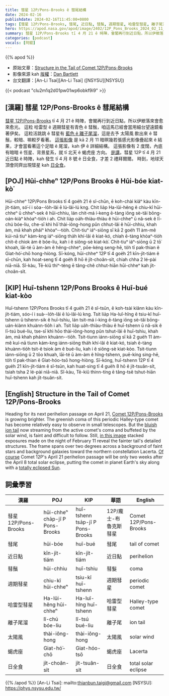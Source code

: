 ```yaml
---
title: 彗星 12P/Pons-Brooks ê 彗尾結構
date: 2024-02-16
publishdate: 2024-02-16T11:45:00+0800
tags: [彗星 12P/Pons-Brooks, 彗尾, 近日點, 彗鬚, 週期彗星, 哈雷型彗星, 離子尾溜, 太陽風, 蝎虎座 日全食]
hero: https://apod.nasa.gov/apod/image/2402/12P_Pons_Brooks_2024_02_11_185335PST_JuneLake_DEBartlett800.jpg
summary: 彗星 12P/Pons-Brooks tī 4 月 21 ê 時陣，會閣再行到近日點，所以伊紲落來會愈來愈光。
categories: [podcast]
vocals: [阿錕]
---
```


{{% apod %}}

- 原始文章：[Structure in the Tail of Comet 12P/Pons-Brooks](https://apod.nasa.gov/apod/ap240216.html)
- 影像來源 kah [版權][copyright]：[Dan Bartlett](https://www.astrobin.com/users/h2ologg/)
- 台文翻譯：[An-Li Tsai][An-Li Tsai] ([NSYSU][NSYSU])

{{< podcast "clu2m1q2d01pw01wp6obkf9i9" >}}

## [漢羅] 彗星 12P/Pons-Brooks ê 彗尾結構
[彗星 12P/Pons-Brooks][Comet 12P/Pons-Brooks] tī 4 月 21 ê 時陣，會閣再行到近日點，所以伊紲落來會愈來愈光。
這粒 哈雷型 ê 週期彗星有青色 ê 彗鬚，咱這馬已經會當用細台望遠鏡看著伊矣。
這粒活跳跳 ê 彗星有 [藍色 ê 離子尾溜][bluish ion tail]，這是去予 太陽風 歕出來 ê 彗鬚，較暗、嘛較歹看著。
[這張影像][in this image] 是 kā 2 月 11 暗暝幾若張感光影像疊起來 ê 結果，才會當看著這个足暗 ê 尾溜，kah 伊 ê 詳細結構。
這張影像有 2 度闊，內底有暗暗 ê 恆星、背景星系，就 tī 北天 ê 蝎虎座 方向。
[是講][Of course]，彗星 12P tī 4 月 21 近日點 ê 時陣，kah 發生 tī 4 月 8 號 ê 日全食，才差 2 禮拜爾爾。
時到，地球天頂會同齊出現彗星 kah [日全食][totally eclipsed Sun]。

## [POJ] Hūi-chheⁿ 12P/Pons Brooks ê Hūi-bóe kiat-kò͘
Hūi-chheⁿ 12P/Pons Brooks tī 4 goe̍h 21 ê sî-chūn, ē koh-chài kiâⁿ kàu kīn-ji̍t-tiám, só͘-í i sòa--lo̍h-lâi ē lú-lâi-lú kng.
Chit lia̍p Ha-lûi-hêng ê chiu-kî hūi-chheⁿ ū chheⁿ-sek ê hūi-chhiu, lán chit-má í-keng ē-tàng iōng sè-tâi bōng-oán-kiàⁿ khòaⁿ-tio̍h i ah.
Chit lia̍p oa̍h-thiàu-thiàu ê hūi-chheⁿ ū nâ-sek ê lī-chú bóe-liu, che-sī khì hō͘ thài-iông-hong pûn chhut-lâi ê hūi-chhiu, khah àm, mā khah pháiⁿ khòaⁿ--tio̍h.
Chit-tiuⁿ iáⁿ-siōng sī kā 2 goe̍h 11 àm-mê kúi-nā tiuⁿ kám-kng iáⁿ-siōng tha̍h khí-lâi ê kiat-kó, chiah ē-tàng khòaⁿ-tio̍h chit-ê chiok àm ê bóe-liu, kah i ê siông-sè kiat-kò͘.
Chit-tiuⁿ iáⁿ-siōng ū 2 tō͘ khoah, lāi-té ū àm-àm ê hêng-chheⁿ, pōe-kéng seng-hē, to̍h tī pak-thian ê Giat-hó͘-chō hong-hiòng.
Sī-kóng, hūi-chheⁿ 12P tī 4 goe̍h 21 kīn-ji̍t-tiám ê sî-chūn, kah hoat-seng tī 4 goe̍h 8 hō ê ji̍t-choân-si̍t, chiah chha 2 lé-pài niā-niā.
Sî-kàu, Tē-kiû thiⁿ-téng ē tâng-chê chhut-hiān hūi-chheⁿ kah ji̍t-choân-si̍t.

## [KIP] Huī-tshenn 12P/Pons Brooks ê Huī-bué kiat-kòo
Huī-tshenn 12P/Pons Brooks tī 4 gue̍h 21 ê sî-tsūn, ē koh-tsài kiânn kàu kīn-ji̍t-tiám, sóo-í i suà--lo̍h-lâi ē lú-lâi-lú kng.
Tsit lia̍p Ha-luî-hîng ê tsiu-kî huī-tshenn ū tshenn-sik ê huī-tshiu, lán tsit-má í-king ē-tàng iōng sè-tâi bōng-uán-kiànn khuànn-tio̍h i ah.
Tsit lia̍p ua̍h-thiàu-thiàu ê huī-tshenn ū nâ-sik ê lī-tsú bué-liu, tse-sī khì hōo thài-iông-hong pûn tshut-lâi ê huī-tshiu, khah àm, mā khah pháinn khuànn--tio̍h.
Tsit-tiunn iánn-siōng sī kā 2 gue̍h 11 àm-mê kuí-nā tiunn kám-kng iánn-siōng tha̍h khí-lâi ê kiat-kó, tsiah ē-tàng khuànn-tio̍h tsit-ê tsiok àm ê bué-liu, kah i ê siông-sè kiat-kòo.
Tsit-tiunn iánn-siōng ū 2 tōo khuah, lāi-té ū àm-àm ê hîng-tshenn, puē-kíng sing-hē, to̍h tī pak-thian ê Giat-hóo-tsō hong-hiòng.
Sī-kóng, huī-tshenn 12P tī 4 gue̍h 21 kīn-ji̍t-tiám ê sî-tsūn, kah huat-sing tī 4 gue̍h 8 hō ê ji̍t-tsuân-si̍t, tsiah tsha 2 lé-pài niā-niā.
Sî-kàu, Tē-kiû thinn-tíng ē tâng-tsê tshut-hiān huī-tshenn kah ji̍t-tsuân-si̍t.

## [English] Structure in the Tail of Comet 12P/Pons-Brooks
Heading for its next perihelion passage on April 21, [Comet 12P/Pons-Brooks][Comet 12P/Pons-Brooks] is growing brighter.
The greenish coma of this periodic Halley-type comet has become relatively easy to observe in small telescopes.
But the [bluish ion tail][bluish ion tail] now streaming from the active comet's coma and buffeted by the solar wind, is faint and difficult to follow.
Still, [in this image][in this image] stacked exposures made on the night of February 11 reveal the fainter tail's detailed structures.
The frame spans over two degrees across a background of faint stars and background galaxies toward the northern constellation Lacerta.
[Of course][Of course] Comet 12P's April 21 perihelion passage will be only two weeks after the April 8 total solar eclipse, putting the comet in planet Earth's sky along with a [totally eclipsed Sun][totally eclipsed Sun].

## 詞彙學習

|漢羅|POJ|KIP|華語|English|
|-|-|-|-|-|
|彗星 12P/Pons-Brooks|hūi-chheⁿ cha̍p-jī P Pons-Brooks|huī-tshenn tsa̍p-jī P Pons-Brooks|12P/龐士-布魯克斯彗星|Comet 12P/Pons-Brooks|
|彗尾|hūi-bóe|huī-bué|彗尾|tail of comet|
|近日點|kīn-ji̍t-tiám|kīn-ji̍t-tiám|近日點|perihelion|
|彗鬚|hūi-chhiu|huī-tshiu|彗髮|coma|
|週期彗星|chiu-kî hūi-chheⁿ|tsiu-kî huī-tshenn|週期彗星|periodic comet|
|哈雷型彗星|Ha-lûi-hêng hūi-chheⁿ|Ha-luî-hîng huī-tshenn|哈雷型彗星|Halley-type comet|
|離子尾溜|lî-chú bóe-liu|lî-tsú bué-liu|離子尾|ion tail|
|太陽風|thài-iông-hong|thài-iông-hong|太陽風|solar wind|
|蝎虎座|Giat-hó͘-chō|Giat-hóo-tsō|蝎虎座|Lacerta|
|日全食|ji̍t-choân-si̍t|ji̍t-tsuân-si̍t|日全食|total solar eclipse|

{{% /apod %}}
[An-Li Tsai]: mailto:thianbun.taigi@gmail.com
[NSYSU]: https://phys.nsysu.edu.tw/

[copyright]: https://apod.nasa.gov/apod/fap/lib/about_apod.html#srapply
[License]: https://creativecommons.org/licenses/by/3.0/

[Comet 12P/Pons-Brooks]:https://en.wikipedia.org/wiki/12P/Pons%E2%80%93Brooks
[bluish ion tail]:https://apod.nasa.gov/apod/ap230109.html
[in this image]:https://www.astrobin.com/3wdu89/B/
[Of course]:https://www.universetoday.com/165447/the-comet-vs-the-eclipse-12p-pons-brooks-heads-towards-perihelion-in-april/
[totally eclipsed Sun]:https://science.nasa.gov/eclipses/future-eclipses/eclipse-2024/where-when/
